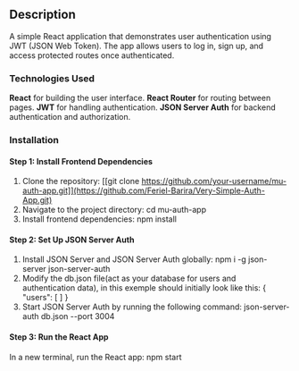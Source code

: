 ## Description 
A simple React application that demonstrates user authentication using JWT (JSON Web Token). The app allows users to log in, sign up, and access protected routes once authenticated.
### Technologies Used
**React** for building the user interface.
**React Router** for routing between pages.
**JWT** for handling authentication.
**JSON Server Auth** for backend authentication and authorization.
### Installation
#### Step 1: Install Frontend Dependencies
1. Clone the repository: [[git clone https://github.com/your-username/mu-auth-app.git]](https://github.com/Feriel-Barira/Very-Simple-Auth-App.git)
2. Navigate to the project directory: cd mu-auth-app
3. Install frontend dependencies: npm install
#### Step 2: Set Up JSON Server Auth
1. Install JSON Server and JSON Server Auth globally: npm i -g json-server json-server-auth
2. Modify the db.json file(act as your database for users and authentication data), in this exemple should initially look like this:
  {
  "users": [
  ]
}
3. Start JSON Server Auth by running the following command: json-server-auth db.json --port 3004
#### Step 3: Run the React App
In a new terminal, run the React app: npm start






